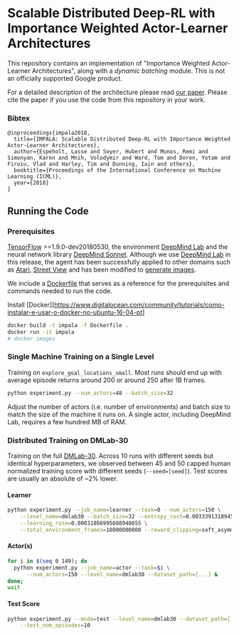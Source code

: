 # Scalable Distributed Deep-RL with Importance Weighted Actor-Learner Architectures

This repository contains an implementation of "Importance Weighted Actor-Learner
Architectures", along with a *dynamic batching* module. This is not an
officially supported Google product.

For a detailed description of the architecture please read [our paper][arxiv].
Please cite the paper if you use the code from this repository in your work.

### Bibtex

```
@inproceedings{impala2018,
  title={IMPALA: Scalable Distributed Deep-RL with Importance Weighted Actor-Learner Architectures},
  author={Espeholt, Lasse and Soyer, Hubert and Munos, Remi and Simonyan, Karen and Mnih, Volodymir and Ward, Tom and Doron, Yotam and Firoiu, Vlad and Harley, Tim and Dunning, Iain and others},
  booktitle={Proceedings of the International Conference on Machine Learning (ICML)},
  year={2018}
}
```

## Running the Code

### Prerequisites

[TensorFlow][tensorflow] >=1.9.0-dev20180530, the environment
[DeepMind Lab][deepmind_lab] and the neural network library
[DeepMind Sonnet][sonnet]. Although we use [DeepMind Lab][deepmind_lab] in this
release, the agent has been successfully applied to other domains such as
[Atari][arxiv], [Street View][learning_nav] and has been modified to
[generate images][generate_images].

We include a [Dockerfile][dockerfile] that serves as a reference for the
prerequisites and commands needed to run the code.

Install [Docker][https://www.digitalocean.com/community/tutorials/como-instalar-e-usar-o-docker-no-ubuntu-16-04-pt]

```sh
docker build -t impala -f Dockerfile .
docker run -it impala 
# docker images
```

### Single Machine Training on a Single Level

Training on `explore_goal_locations_small`. Most runs should end up with average
episode returns around 200 or around 250 after 1B frames.

```sh
python experiment.py --num_actors=48 --batch_size=32
```

Adjust the number of actors (i.e. number of environments) and batch size to
match the size of the machine it runs on. A single actor, including DeepMind
Lab, requires a few hundred MB of RAM.

### Distributed Training on DMLab-30

Training on the full [DMLab-30][dmlab30]. Across 10 runs with different seeds
but identical hyperparameters, we observed between 45 and 50 capped human
normalized training score with different seeds (`--seed=[seed]`). Test scores
are usually an absolute of ~2% lower.

#### Learner

```sh
python experiment.py --job_name=learner --task=0 --num_actors=150 \
    --level_name=dmlab30 --batch_size=32 --entropy_cost=0.0033391318945337044 \
    --learning_rate=0.00031866995608948655 \
    --total_environment_frames=10000000000 --reward_clipping=soft_asymmetric
```

#### Actor(s)

```sh
for i in $(seq 0 149); do
  python experiment.py --job_name=actor --task=$i \
      --num_actors=150 --level_name=dmlab30 --dataset_path=[...] &
done;
wait
```

#### Test Score

```sh
python experiment.py --mode=test --level_name=dmlab30 --dataset_path=[...] \
    --test_num_episodes=10
```

[arxiv]: https://arxiv.org/abs/1802.01561
[deepmind_lab]: https://github.com/deepmind/lab
[sonnet]: https://github.com/deepmind/sonnet
[learning_nav]: https://arxiv.org/abs/1804.00168
[generate_images]: https://deepmind.com/blog/learning-to-generate-images/
[tensorflow]: https://github.com/tensorflow/tensorflow
[dockerfile]: Dockerfile
[dmlab30]: https://github.com/deepmind/lab/tree/master/game_scripts/levels/contributed/dmlab30
